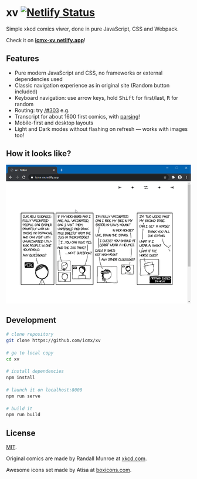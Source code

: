 # xv [![Netlify Status](https://api.netlify.com/api/v1/badges/f6985616-4725-4688-874b-76048e7418a8/deploy-status)](https://icmx-xv.netlify.app/)

Simple xkcd comics viwer, done in pure JavaScript, CSS and Webpack.

Check it on **[icmx-xv.netlify.app](https://icmx-xv.netlify.app/)**!

## Features

  - Pure modern JavaScript and CSS, no frameworks or external dependencies used
  - Classic navigation experience as in original site (Random button included)
  - Keyboard navigation: use arrow keys, hold <kbd>Shift</kbd> for first/last, <kbd>R</kbd> for random
  - Routing: try [/#303](https://icmx-xv.netlify.app/#303) e.g.
  - Transcript for about 1600 first comics, with [parsing](src/lib/xkcdparse)!
  - Mobile-first and desktop layouts
  - Light and Dark modes without flashing on refresh — works with images too!

## How it looks like?

![Animated demo of xv](demo.gif)

## Development

```sh
# clone repository
git clone https://github.com/icmx/xv

# go to local copy
cd xv

# install dependencies
npm install

# launch it on localhost:8000
npm run serve

# build it
npm run build
```

## License

[MIT](LICENSE).

Original comics are made by Randall Munroe at [xkcd.com](https://xkcd.com/).

Awesome icons set made by Atisa at [boxicons.com](https://boxicons.com/).
